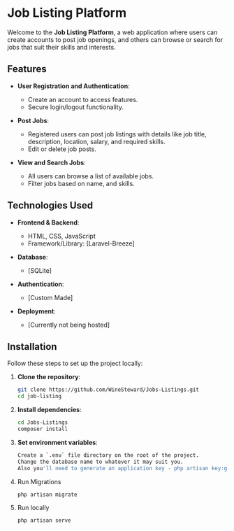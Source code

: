 # Job Listing Platform

Welcome to the **Job Listing Platform**, a web application where users can create accounts to post job openings, and others can browse or search for jobs that suit their skills and interests.

## Features

- **User Registration and Authentication**:
  - Create an account to access features.
  - Secure login/logout functionality.

- **Post Jobs**:
  - Registered users can post job listings with details like job title, description, location, salary, and required skills.
  - Edit or delete job posts.

- **View and Search Jobs**:
  - All users can browse a list of available jobs.
  - Filter jobs based on name, and skills.

## Technologies Used

- **Frontend & Backend**:
  - HTML, CSS, JavaScript
  - Framework/Library: [Laravel-Breeze]
    
- **Database**:
  - [SQLite]

- **Authentication**:
  - [Custom Made]

- **Deployment**:
  - [Currently not being hosted]

## Installation

Follow these steps to set up the project locally:

1. **Clone the repository**:
    ```bash
    git clone https://github.com/WineSteward/Jobs-Listings.git
    cd job-listing
    ```

2. **Install dependencies**:
    ```bash
    cd Jobs-Listings
    composer install
    ```

3. **Set environment variables**:
    ```bash
   Create a `.env` file directory on the root of the project.
   Change the database name to whatever it may suit you.
   Also you'll need to generate an application key - php artisan key:generate
    ```

5. Run Migrations
    ```bash
   php artisan migrate
    ```

7. Run locally
    ```bash
   php artisan serve
    ```
